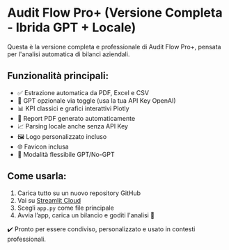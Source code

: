
# Audit Flow Pro+ (Versione Completa - Ibrida GPT + Locale)

Questa è la versione completa e professionale di Audit Flow Pro+, pensata per l'analisi automatica di bilanci aziendali.

## Funzionalità principali:
- ✅ Estrazione automatica da PDF, Excel e CSV
- 🧠 GPT opzionale via toggle (usa la tua API Key OpenAI)
- 📊 KPI classici e grafici interattivi Plotly
- 📄 Report PDF generato automaticamente
- 📈 Parsing locale anche senza API Key
- 🖼️ Logo personalizzato incluso
- 🌐 Favicon inclusa
- 🔁 Modalità flessibile GPT/No-GPT

## Come usarla:
1. Carica tutto su un nuovo repository GitHub
2. Vai su [Streamlit Cloud](https://streamlit.io/cloud)
3. Scegli `app.py` come file principale
4. Avvia l’app, carica un bilancio e goditi l'analisi 🎯

✔️ Pronto per essere condiviso, personalizzato e usato in contesti professionali.
